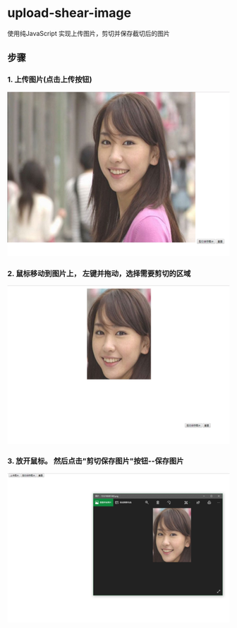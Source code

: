 # upload-shear-image
使用纯JavaScript 实现上传图片，剪切并保存截切后的图片

## 步骤

### 1. 上传图片(点击上传按钮)
![图片](./scene1.png)

### 2. 鼠标移动到图片上， 左键并拖动，选择需要剪切的区域
![图片](./scene2.png)

### 3. 放开鼠标。 然后点击"剪切保存图片"按钮--保存图片
![图片](./scene3.png)



